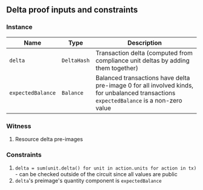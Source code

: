 ## Delta proof inputs and constraints

### Instance

|Name|Type|Description|
|-|-|-|
|`delta`|`DeltaHash`|Transaction delta (computed from compliance unit deltas by adding them together)
|`expectedBalance`|`Balance`| Balanced transactions have delta pre-image 0 for all involved kinds, for unbalanced transactions `expectedBalance` is a non-zero value

### Witness

1. Resource delta pre-images


### Constraints

1. `delta = sum(unit.delta() for unit in action.units for action in tx)` - can be checked outside of the circuit since all values are public
2. `delta`'s preimage's quantity component is `expectedBalance`

